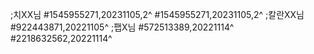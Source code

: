 ;치XX님
#1545955271,20231105,2^
#1545955271,20231105,2^
;칼란XX님
#922443871,20221105^
;팹X님
#572513389,20221114^
#2218632562,20221114^
